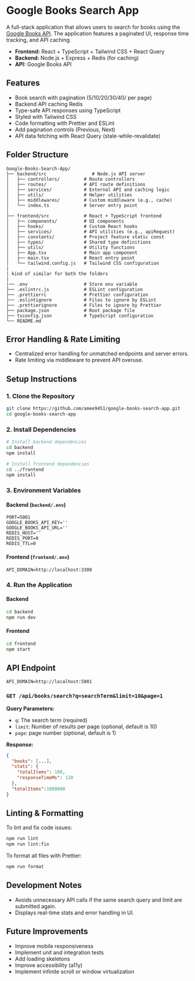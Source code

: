 # Google Books Search App

A full-stack application that allows users to search for books using the [Google Books API](https://developers.google.com/books/docs/v1/using). The application features a paginated UI, response time tracking, and API caching.
- **Frontend:** React + TypeScript + Tailwind CSS + React Query
- **Backend:** Node.js + Express + Redis (for caching)
- **API:** Google Books API



## Features

- Book search with pagination (5/10/20/30/40/ per page)
- Backend API caching Redis
- Type-safe API responses using TypeScript
- Styled with Tailwind CSS
- Code formatting with Prettier and ESLint
- Add pagination controls (Previous, Next)
- API data fetching with React Query (stale-while-revalidate)



## Folder Structure

```
Google-Books-Search-App/
├── backend/src                 # Node.js API server
│   ├── controllers/         # Route controllers
│   ├── routes/              # API route definitions
│   ├── services/            # External API and caching logic
│   ├── utils/               # Helper utilities
│   ├── middlewares/         # Custom middleware (e.g., cache)
│   └── index.ts             # Server entry point
│
├── frontend/src             # React + TypeScript frontend
│   ├── components/          # UI components
│   ├── hooks/               # Custom React hooks
│   ├── services/            # API utilities (e.g., apiRequest)
│   ├── constants/           # Project feature static const 
│   ├── types/               # Shared type definitions
│   ├── utils/               # Utility functions
│   ├── App.tsx              # Main app component
│   ├── main.tsx             # React entry point
│   └── tailwind.config.js   # Tailwind CSS configuration
|
| kind of similar for both the folders
|
|── .env                     # Store env variable
├── .eslintrc.js             # ESLint configuration
├── .prettierrc              # Prettier configuration
├── .eslintignore            # Files to ignore by ESLint
├── .prettierignore          # Files to ignore by Prettier
├── package.json             # Root package file
├── tsconfig.json            # TypeScript configuration
└── README.md
```
## Error Handling & Rate Limiting
- Centralized error handling for unmatched endpoints and server errors.
- Rate limiting via middleware to prevent API overuse.


## Setup Instructions

### 1. Clone the Repository

```bash
git clone https://github.com/amee9451/google-books-search-app.git
cd google-books-search-app
```

### 2. Install Dependencies

```bash
# Install backend dependencies
cd backend
npm install

# Install frontend dependencies
cd ../frontend
npm install
```

### 3. Environment Variables

#### Backend (`backend/.env`)

```
PORT=5001
GOOGLE_BOOKS_API_KEY=''
GOOGLE_BOOKS_API_URL=''
REDIS_HOST=''
REDIS_PORT=0
REDIS_TTL=0
```

#### Frontend (`frontend/.env`)

```
API_DOMAIN=http://localhost:3300
```

### 4. Run the Application

#### Backend

```bash
cd backend
npm run dev
```

#### Frontend

```bash
cd frontend
npm start
```

## API Endpoint

```
API_DOMAIN=http://localhost:5001
```

### `GET /api/books/search?q=searchTerm&limit=10&page=1`

**Query Parameters:**

- `q`: The search term (required)
- `limit`: Number of results per page (optional, default is 10)
- `page`: page number (optional, default is 1)

**Response:**

```json
{
  "books": [...],
  "stats": {
    "totalItems": 100,
    "responseTimeMs": 120
  },
  "totalItems":1000000
}
```

## Linting & Formatting

To lint and fix code issues:

```bash
npm run lint
npm run lint:fix
```

To format all files with Prettier:

```bash
npm run format
```

## Development Notes

- Avoids unnecessary API calls if the same search query and limit are submitted again.
- Displays real-time stats and error handling in UI.

## Future Improvements

- Improve mobile responsiveness
- Implement unit and integration tests
- Add loading skeletons
- Improve accessibility (a11y)
- Implement infinite scroll or window virtualization
